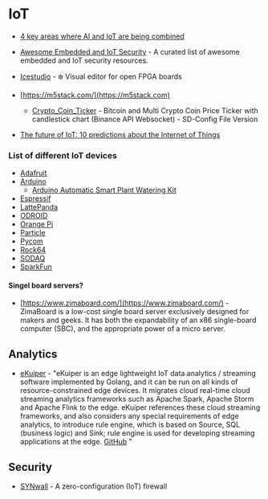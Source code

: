 # IoT

- [4 key areas where AI and IoT are being combined ](https://www.weforum.org/agenda/2021/03/ai-is-fusing-with-the-internet-of-things-to-create-new-technology-innovations/)
- [Awesome Embedded and IoT Security](https://github.com/fkie-cad/awesome-embedded-and-iot-security#awesome-embedded-and-iot-security) - A curated list of awesome embedded and IoT security resources.
- [Icestudio](https://github.com/FPGAwars/icestudio) - :snowflake: Visual editor for open FPGA boards
- [https://m5stack.com/](https://m5stack.com)
  - [Crypto_Coin_Ticker](https://github.com/frittna/Crypto_Coin_Ticker) - Bitcoin and Multi Crypto Coin Price Ticker with candlestick chart (Binance API Websocket) - SD-Config File Version

- [The future of IoT: 10 predictions about the Internet of Things](https://us.norton.com/internetsecurity-iot-5-predictions-for-the-future-of-iot.html)

<h3> List of different IoT devices</h3>

- [Adafruit](https://www.adafruit.com/)
- [Arduino](https://www.arduino.cc/)
  - [Arduino Automatic Smart Plant Watering Kit](https://www.elecrow.com/arduino-automatic-smart-plant-watering-kit.html)
- [Espressif](https://www.espressif.com/en/products/hardware)
- [LattePanda](https://www.lattepanda.com)
- [ODROID](https://www.hardkernel.com)
- [Orange Pi](http://www.orangepi.org/)
- [Particle](https://www.particle.io/devices/)
- [Pycom](https://pycom.io/)
- [Rock64](https://www.pine64.org/devices/single-board-computers/rock64/)
- [SODAQ](https://sodaq.com/)
- [SparkFun](https://www.sparkfun.com/)

#### Singel board servers?
- [https://www.zimaboard.com/](https://www.zimaboard.com/) - ZimaBoard is a low-cost single board server exclusively designed for makers and geeks. It has both the expandability of an x86 single-board computer (SBC), and the appropriate power of a micro server. 

## Analytics
- [eKuiper](https://www.lfedge.org/projects/ekuiper/) - "eKuiper is an edge lightweight IoT data analytics / streaming software implemented by Golang, and it can be run on all kinds of resource-constrained edge devices. It migrates cloud real-time cloud streaming analytics frameworks such as Apache Spark, Apache Storm and Apache Flink to the edge. eKuiper references these cloud streaming frameworks, and also considers any special requirements of edge analytics, to introduce  rule engine, which is based on Source, SQL (business logic) and Sink;  rule engine is used for developing streaming applications at the edge. [GitHub](https://github.com/lf-edge/ekuiper)
"

## Security
- [SYNwall](https://github.com/SYNwall/SYNwall) - A zero-configuration (IoT) firewall
